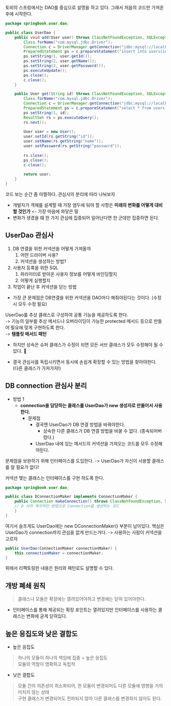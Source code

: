 토비의 스프링에서는 DAO를 중심으로 설명을 하고 있다.
그래서 처음의 코드만 가져온 후에 시작한다.
```java
package springbook.user.dao;

public class UserDao {
    public void add(User user) throws ClassNotFoundException, SQLException {
        Class.forName("com.mysql.jdbc.Driver");
        Connection c = DriverManager.getConnection("jdbc:mysql://localhost/springbook", "spring", "book");
        PreparedStatement ps = c.prepareStatement("insert into users(id, name, password) values(?,?,?)");
        ps.setString(1, user.getId());
        ps.setString(2, user.getName());
        ps.setString(3, user.getPassword());
        ps.executeUpdate();
        ps.close();
        c.close();
    }

    public User get(String id) throws ClassNotFoundException, SQLException {
        Class.forName("com.mysql.jdbc.Driver");
        Connection c = DriverManager.getConnection("jdbc:mysql://localhost/springbook", "spring", "book");
        PreparedStatement ps = c.prepareStatement("select * from users where id = ?");
        ps.setString(1, id);
        ResultSet rs = ps.executeQuery();
        rs.next();
        
        User user = new User();
        user.setId(rs.getString("id"));
        user.setName(rs.getString("name"));
        user.setPassword(rs.getString("password"));
        
        rs.close();
        ps.close();
        c.close();
        
        return user;
    }
}
```

코드 보는 순간 좀 아찔하다.
관심사의 분리에 따라 나눠보자
- 개발자가 객체를 설계할 때 가장 염두에 둬야 할 사항은 **미래의 변화를 어떻게 대비할 것인가** <- 가장 마음에 와닿은 말
- 변화가 생겼을 떄 한 가지 관심에 집중되어 일어난다면 한 군데만 집중하면 된다.

## UserDao 관심사

1. DB 연결을 위한 커넥션을 어떻게 가져올까
   1. 어떤 드라이버 사용?
   2. 커넥션을 생성하는 방법?
2. 사용자 등록을 위한 SQL
   1. 파라미터로 받아온 사용자 정보를 어떻게 바인딩할지
   2. 어떻게 실행할지
3. 작업이 끝난 후 커넥션을 닫는 방법

- 가장 큰 문제점은 DB연결을 위한 커넥션을 DAO마다 해줘야된다는 것이다. (수정 시 모두 수정 필요)

UserDao를 추상 클래스로 구성하여 공통 기능을 제공하도록 한다.    
 -> 기능의 일부를 추상 메서드나 오버라이딩이 가능한 protected 메서드 등으로 만들어 필요에 맞게 구현하도록 한다.   
 -> **템플릿 메서드 패턴**

- 하지만 상속은 슈퍼 클래스가 수정이 되면 모든 서브 클래스가 모두 수정해야 될 수 있다. 🤮

- 결국 관심사를 독립시키면서 동시에 손쉽게 확장할 수 있는 방법을 찾아야한다.  
  (다른 클래스가 가져가자!)

## DB connection 관심사 분리

- 방법 1
  - **connection을 담당하는 클래스를 UserDao가 new 생성자로 만들어서 사용한다.**
    - 문제점
      - 결국엔 UserDao가 DB 연결 방법을 바꿔야한다.
        - 상속한 다른 클래스가 DB 연결 방법을 바꿀 수 없다. (종속되어버렸다.)
      - UserDao 내에 있는 메서드의 커넥션을 가져오는 코드를 모두 수정해야된다.

문제점을 보완하기 위해 인터페이스를 도입한다. -> UserDao가 자신이 사용할 클래스를 알 필요가 없다!


커넥션 맺는 클래스는 인터페이스를 구현 하도록 한다.
```java
package springbook.user.dao;

public class DConnectionMaker implements ConnectionMaker {
    public Connection makeConnection() throws ClassNotFoundException, SQLException {
    // D 사의 독자적인 방법으로 Connection을 생성하는 코드
    }
}
```

여기서 슬프게도 UserDao에는 new DConnectionMaker() 부분이 남아있다.
핵심은 UserDao가 connection까지 관심을 없게 만드는거다. -> 사용하는 사람이 커넥션을 고르자

```java
public UserDao(ConnectionMaker connectionMaker) {
    this.connectionMaker = connectionMaker;
}
```


위에서 리펙토링한 내용은 원리와 패턴로도 설명할 수 있다.

## 개방 폐쇄 원칙

> 클래스나 모듈은 확장에는 열려있어야하고 변경에는 닫혀 있어야한다.

- 인터페이스를 통해 제공되는 확장 포인트는 열려있지만 인터페이스를 사용하는 클래스는 변화에 굳게 닫혀있다.

## 높은 응집도와 낮은 결합도
- 높은 응집도
> 하나의 모듈이 하나의 책임에 집중 = 높은 응집도   
> 모듈의 역할이 명확하고 독립적
- 낮은 결합도
> 모듈 간의 의존성이 최소화되어, 한 모듈이 변경되어도 다른 모듈에 영향을 거의 미치지 않는 상태   
> 구현 클래스가 변경되어도 전파되지 않아 다른 클래스를 변경하지 않아도 된다.
